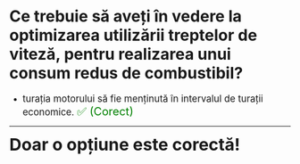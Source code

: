 # Ce trebuie să aveți în vedere la optimizarea utilizării treptelor de viteză, pentru realizarea unui consum redus de combustibil?

- <span style="font-size: larger;">turația motorului să fie menținută în intervalul de turații economice. <span style="color: green; font-size: larger;">✅ (Corect)</span></span>

---

<span style="font-size: 30px; font-weight: bold;">**Doar o opțiune este corectă!**</span>